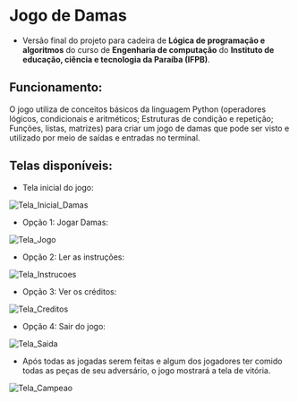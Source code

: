 # Jogo de Damas

 - Versão final do projeto para cadeira de **Lógica de programação e algoritmos** do curso de **Engenharia de computação** do **Instituto de educação, ciência e tecnologia da Paraíba (IFPB)**.
 
 ## Funcionamento:
 
 O jogo utiliza de conceitos básicos da linguagem Python (operadores lógicos, condicionais e aritméticos; Estruturas de condição e repetição; Funções, listas, matrizes) para criar um jogo de damas que pode ser visto e utilizado por meio de saídas e entradas no terminal. 
 
 ## Telas disponíveis:
 
 * Tela inicial do jogo:

![Tela_Inicial_Damas](https://user-images.githubusercontent.com/58229800/139675812-cf66dd8b-5e43-4b05-a640-457fc90b803a.png)

* Opção 1: Jogar Damas:

![Tela_Jogo](https://user-images.githubusercontent.com/58229800/139675970-771660c3-31cd-4d7f-97d3-f47c5e0e329d.png)

* Opção 2: Ler as instruções:

![Tela_Instrucoes](https://user-images.githubusercontent.com/58229800/139677343-41d1ee7a-a8d3-477d-91fc-11b701af6249.png)


* Opção 3: Ver os créditos:

![Tela_Creditos](https://user-images.githubusercontent.com/58229800/139676088-d471c04a-eb66-40f9-ba01-f264787a38d2.png)

* Opção 4: Sair do jogo:

![Tela_Saida](https://user-images.githubusercontent.com/58229800/139676098-3352c675-675c-4aed-832c-8cb081a56b16.png)

* Após todas as jogadas serem feitas e algum dos jogadores ter comido todas as peças de seu adversário, o jogo mostrará a tela de vitória.

![Tela_Campeao](https://user-images.githubusercontent.com/58229800/139676086-411fc51f-d343-42ba-95cf-a9fe099d58da.png)


